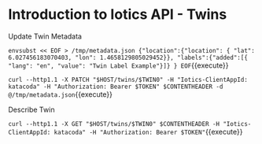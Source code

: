 # Introduction to Iotics API - Twins

Update Twin Metadata

`envsubst << EOF > /tmp/metadata.json
{"location":{"location": {
               "lat": 6.027456183070403,
               "lon": 1.4658129805029452}},
 "labels":{"added":[{
                "lang": "en",
                "value": "Twin Label Example"}]}
}
EOF`{{execute}}

`curl --http1.1 -X PATCH "$HOST/twins/$TWIN0" -H "Iotics-ClientAppId: katacoda" -H "Authorization: Bearer $TOKEN" $CONTENTHEADER -d @/tmp/metadata.json`{{execute}}

Describe Twin

`curl --http1.1 -X GET "$HOST/twins/$TWIN0" $CONTENTHEADER -H "Iotics-ClientAppId: katacoda" -H "Authorization: Bearer $TOKEN"`{{execute}}

